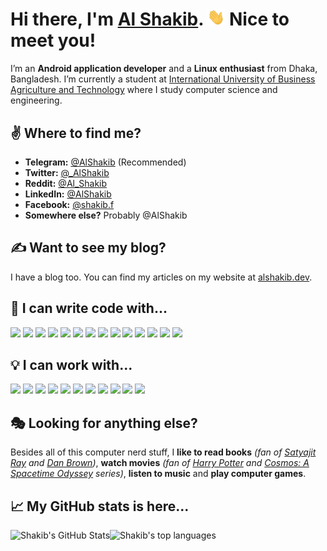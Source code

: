 # Hi there, I'm [Al Shakib](https://alshakib.dev). <img src="assets/wave.gif" width="28px"> Nice to meet you!

I’m an **Android application developer** and a **Linux enthusiast** from Dhaka, Bangladesh. I’m currently a student at [International University of Business Agriculture and Technology](https://iubat.edu) where I study computer science and engineering.

## :v: Where to find me?

- **Telegram:** [@AlShakib](https://t.me/AlShakib) (Recommended)
- **Twitter:** [@_AlShakib](https://twitter.com/_alshakib)
- **Reddit:** [@Al_Shakib](https://www.reddit.com/u/al_shakib)
- **LinkedIn:** [@AlShakib](https://www.linkedin.com/in/alshakib)
- **Facebook:** [@shakib.f](https://www.facebook.com/shakib.f)
- **Somewhere else?** Probably @AlShakib

## :writing_hand: Want to see my blog?

I have a blog too. You can find my articles on my website at [alshakib.dev](https://alshakib.dev).

## :muscle: I can write code with...

<div align="left">
  <img src="https://img.shields.io/badge/java-%23ED8B00.svg?&style=for-the-badge&logo=java&logoColor=white"/>
  <img src="https://img.shields.io/badge/shell_script%20-%23121011.svg?&style=for-the-badge&logo=gnu-bash&logoColor=white"/>
  <img src="https://img.shields.io/badge/markdown-%23000000.svg?&style=for-the-badge&logo=markdown&logoColor=white"/>
  <img src="https://img.shields.io/badge/python%20-%2314354C.svg?&style=for-the-badge&logo=python&logoColor=white"/>
  <img src="https://img.shields.io/badge/c%20-%2300599C.svg?&style=for-the-badge&logo=c&logoColor=white"/>
  <img src="https://img.shields.io/badge/c++%20-%2300599C.svg?&style=for-the-badge&logo=c%2B%2B&ogoColor=white"/>
  <img src="https://img.shields.io/badge/c%23%20-%23239120.svg?&style=for-the-badge&logo=c-sharp&logoColor=white"/>
  <img src="https://img.shields.io/badge/javascript%20-%23323330.svg?&style=for-the-badge&logo=javascript&logoColor=%23F7DF1E"/>
  <img src="https://img.shields.io/badge/jquery%20-%230769AD.svg?&style=for-the-badge&logo=jquery&logoColor=white"/>
  <img src="https://img.shields.io/badge/html5%20-%23E34F26.svg?&style=for-the-badge&logo=html5&logoColor=white"/>
  <img src="https://img.shields.io/badge/css3%20-%231572B6.svg?&style=for-the-badge&logo=css3&logoColor=white"/>
  <img src="https://img.shields.io/badge/php-%23777BB4.svg?&style=for-the-badge&logo=php&logoColor=white"/>
  <img src="https://img.shields.io/badge/bootstrap%20-%23563D7C.svg?&style=for-the-badge&logo=bootstrap&logoColor=white"/>
  <img src="https://img.shields.io/badge/material%20ui%20-%230081CB.svg?&style=for-the-badge&logo=material-ui&logoColor=white"/>
</div>

## :bulb: I can work with...

<div align="left">
  <img src="https://img.shields.io/badge/git%20-%23F05033.svg?&style=for-the-badge&logo=git&logoColor=white"/>
  <img src="https://img.shields.io/badge/github%20-%23121011.svg?&style=for-the-badge&logo=github&logoColor=white"/>
  <img src="https://img.shields.io/badge/gitlab%20-%23181717.svg?&style=for-the-badge&logo=gitlab&logoColor=white"/>
  <img src ="https://img.shields.io/badge/sqlite-%2307405e.svg?&style=for-the-badge&logo=sqlite&logoColor=white"/>
  <img src="https://img.shields.io/badge/mysql-%2300f.svg?&style=for-the-badge&logo=mysql&logoColor=white"/>
  <img src ="https://img.shields.io/badge/MongoDB-%234ea94b.svg?&style=for-the-badge&logo=mongodb&logoColor=white"/>
  <img src="https://img.shields.io/badge/docker%20-%230db7ed.svg?&style=for-the-badge&logo=docker&logoColor=white"/>
  <img src="https://img.shields.io/badge/Google%20Cloud%20-%234285F4.svg?&style=for-the-badge&logo=google-cloud&logoColor=white"/>
  <img src="https://img.shields.io/badge/heroku%20-%23430098.svg?&style=for-the-badge&logo=heroku&logoColor=white"/>
  <img src="https://img.shields.io/badge/apache%20-%23D42029.svg?&style=for-the-badge&logo=apache&logoColor=white"/>
  <img src="https://img.shields.io/badge/adobe%20photoshop%20-%2331A8FF.svg?&style=for-the-badge&logo=adobe%20photoshop&logoColor=white"/>
</div>


## :performing_arts: Looking for anything else?

Besides all of this computer nerd stuff, I **like to read books** *(fan of [Satyajit Ray](https://en.wikipedia.org/wiki/Satyajit_Ray) and [Dan Brown](https://en.wikipedia.org/wiki/Dan_Brown))*, **watch movies** *(fan of [Harry Potter](https://en.wikipedia.org/wiki/Harry_Potter) and [Cosmos: A Spacetime Odyssey](https://en.wikipedia.org/wiki/Cosmos:_A_Spacetime_Odyssey) series)*, **listen to music** and **play computer games**.

## :chart_with_upwards_trend: My GitHub stats is here...

<div align="center">
  <a href="https://github.com/AlShakib">
    <img align="left" src="https://github-readme-stats.vercel.app/api?username=AlShakib&count_private=true&include_all_commits=true&show_icons=true&line_height=27" alt="Shakib's GitHub Stats" />
  </a>
  <a href="https://github.com/AlShakib">
    <img align="left" src="https://github-readme-stats.vercel.app/api/top-langs/?username=AlShakib&hide=javascript,css,html,php" alt="Shakib's top languages" />
  </a>
</div>
